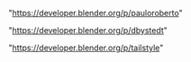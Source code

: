 "https://developer.blender.org/p/pauloroberto"

"https://developer.blender.org/p/dbystedt"

 
"https://developer.blender.org/p/tailstyle"


 
